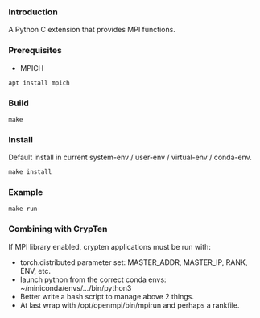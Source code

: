 ### Introduction

A Python C extension that provides MPI functions.

### Prerequisites
- MPICH
```
apt install mpich
```

### Build
```
make
```

### Install

Default install in current system-env / user-env / virtual-env / conda-env.
```
make install
```

### Example
```
make run
```

### Combining with CrypTen

If MPI library enabled, crypten applications must be run with:
- torch.distributed parameter set: MASTER_ADDR, MASTER_IP, RANK, ENV, etc. 
- launch python from the correct conda envs: ~/miniconda/envs/.../bin/python3
- Better write a bash script to manage above 2 things.
- At last wrap with /opt/openmpi/bin/mpirun and perhaps a rankfile.
